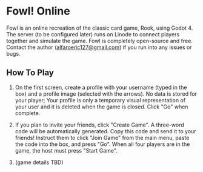 # Fowl! Online
Fowl is an online recreation of the classic card game, Rook, using Godot 4. The server (to be configured later) runs on Linode to connect players together and simulate the game. Fowl is completely open-source and free. Contact the author (alfaroeric127@gmail.com) if you run into any issues or bugs.

## How To Play
1. On the first screen, create a profile with your username (typed in the box) and a profile image (selected with the arrows). No data is stored for your player; Your profile is only a temporary visual representation of your user and it is deleted when the game is closed. Click "Go" when complete.

2. If you plan to invite your friends, click "Create Game". A three-word code will be automatically generated. Copy this code and send it to your friends! Instruct them to click "Join Game" from the main menu, paste the code into the box, and press "Go". When all four players are in the game, the host must press "Start Game".

3. (game details TBD)